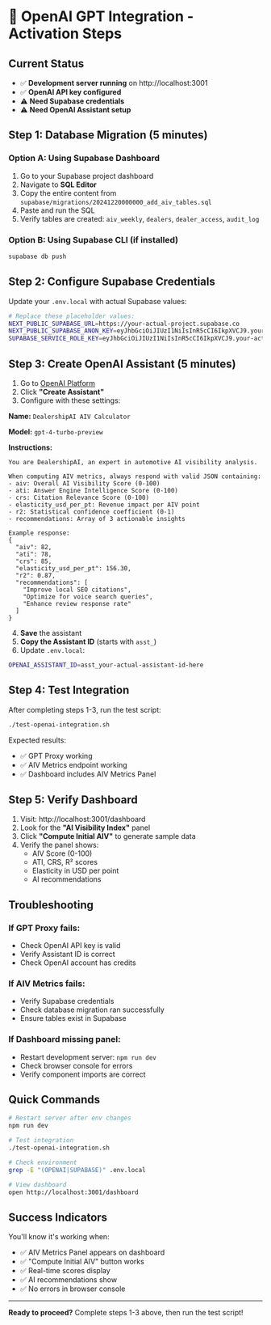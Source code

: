 # 🚀 OpenAI GPT Integration - Activation Steps

## Current Status
- ✅ **Development server running** on http://localhost:3001
- ✅ **OpenAI API key configured**
- ⚠️ **Need Supabase credentials**
- ⚠️ **Need OpenAI Assistant setup**

## Step 1: Database Migration (5 minutes)

### Option A: Using Supabase Dashboard
1. Go to your Supabase project dashboard
2. Navigate to **SQL Editor**
3. Copy the entire content from `supabase/migrations/20241220000000_add_aiv_tables.sql`
4. Paste and run the SQL
5. Verify tables are created: `aiv_weekly`, `dealers`, `dealer_access`, `audit_log`

### Option B: Using Supabase CLI (if installed)
```bash
supabase db push
```

## Step 2: Configure Supabase Credentials

Update your `.env.local` with actual Supabase values:

```bash
# Replace these placeholder values:
NEXT_PUBLIC_SUPABASE_URL=https://your-actual-project.supabase.co
NEXT_PUBLIC_SUPABASE_ANON_KEY=eyJhbGciOiJIUzI1NiIsInR5cCI6IkpXVCJ9.your-actual-key
SUPABASE_SERVICE_ROLE_KEY=eyJhbGciOiJIUzI1NiIsInR5cCI6IkpXVCJ9.your-actual-service-key
```

## Step 3: Create OpenAI Assistant (5 minutes)

1. Go to [OpenAI Platform](https://platform.openai.com/assistants)
2. Click **"Create Assistant"**
3. Configure with these settings:

**Name:** `DealershipAI AIV Calculator`

**Model:** `gpt-4-turbo-preview`

**Instructions:**
```
You are DealershipAI, an expert in automotive AI visibility analysis. 

When computing AIV metrics, always respond with valid JSON containing:
- aiv: Overall AI Visibility Score (0-100)
- ati: Answer Engine Intelligence Score (0-100) 
- crs: Citation Relevance Score (0-100)
- elasticity_usd_per_pt: Revenue impact per AIV point
- r2: Statistical confidence coefficient (0-1)
- recommendations: Array of 3 actionable insights

Example response:
{
  "aiv": 82,
  "ati": 78,
  "crs": 85,
  "elasticity_usd_per_pt": 156.30,
  "r2": 0.87,
  "recommendations": [
    "Improve local SEO citations",
    "Optimize for voice search queries", 
    "Enhance review response rate"
  ]
}
```

4. **Save** the assistant
5. **Copy the Assistant ID** (starts with `asst_`)
6. Update `.env.local`:
```bash
OPENAI_ASSISTANT_ID=asst_your-actual-assistant-id-here
```

## Step 4: Test Integration

After completing steps 1-3, run the test script:

```bash
./test-openai-integration.sh
```

Expected results:
- ✅ GPT Proxy working
- ✅ AIV Metrics endpoint working  
- ✅ Dashboard includes AIV Metrics Panel

## Step 5: Verify Dashboard

1. Visit: http://localhost:3001/dashboard
2. Look for the **"AI Visibility Index"** panel
3. Click **"Compute Initial AIV"** to generate sample data
4. Verify the panel shows:
   - AIV Score (0-100)
   - ATI, CRS, R² scores
   - Elasticity in USD per point
   - AI recommendations

## Troubleshooting

### If GPT Proxy fails:
- Check OpenAI API key is valid
- Verify Assistant ID is correct
- Check OpenAI account has credits

### If AIV Metrics fails:
- Verify Supabase credentials
- Check database migration ran successfully
- Ensure tables exist in Supabase

### If Dashboard missing panel:
- Restart development server: `npm run dev`
- Check browser console for errors
- Verify component imports are correct

## Quick Commands

```bash
# Restart server after env changes
npm run dev

# Test integration
./test-openai-integration.sh

# Check environment
grep -E "(OPENAI|SUPABASE)" .env.local

# View dashboard
open http://localhost:3001/dashboard
```

## Success Indicators

You'll know it's working when:
- ✅ AIV Metrics Panel appears on dashboard
- ✅ "Compute Initial AIV" button works
- ✅ Real-time scores display
- ✅ AI recommendations show
- ✅ No errors in browser console

---

**Ready to proceed?** Complete steps 1-3 above, then run the test script!

